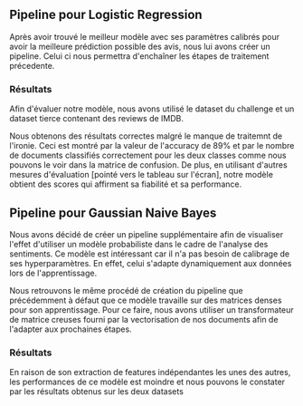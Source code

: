 ## Pipeline pour Logistic Regression

Après avoir trouvé le meilleur modèle avec ses paramètres calibrés pour avoir la meilleure prédiction possible des avis, nous lui avons créer un pipeline. Celui ci nous permettra d'enchaîner les étapes de traitement précedente.

### Résultats

Afin d'évaluer notre modèle, nous avons utilisé le dataset du challenge et un dataset tierce contenant des reviews de IMDB. 

Nous obtenons des résultats correctes malgré le manque de traitemnt de l'ironie. Ceci est montré par la valeur de l'accuracy de 89% et par le nombre de documents classifiés correctement pour les deux classes comme nous pouvons le voir dans la matrice de confusion. De plus, en utilisant d'autres mesures d'évaluation [pointé vers le tableau sur l'écran], notre modèle obtient des scores qui affirment sa fiabilité et sa performance.

## Pipeline pour Gaussian Naive Bayes

Nous avons décidé de créer un pipeline supplémentaire afin de visualiser l'effet d'utiliser un modèle probabiliste dans le cadre de l'analyse des sentiments. Ce modèle est intéressant car il n'a pas besoin de calibrage de ses hyperparamètres. En effet, celui s'adapte dynamiquement aux données lors de l'apprentissage.

Nous retrouvons le même procédé de création du pipeline que précédemment à défaut que ce modèle travaille sur des matrices denses pour son apprentissage. Pour ce faire, nous avons utiliser un transformateur de matrice creuses fourni par la vectorisation de nos documents afin de l'adapter aux prochaines étapes. 

### Résultats

En raison de son extraction de features indépendantes les unes des autres, les performances de ce modèle est moindre et nous pouvons le constater par les résultats obtenus sur les deux datasets 